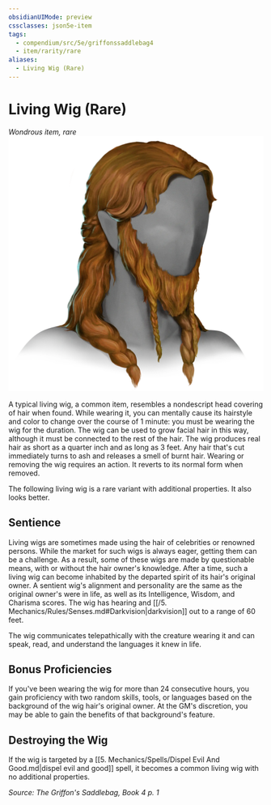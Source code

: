 ```yaml
---
obsidianUIMode: preview
cssclasses: json5e-item
tags:
  - compendium/src/5e/griffonssaddlebag4
  - item/rarity/rare
aliases:
  - Living Wig (Rare)
---
```

# Living Wig (Rare)
*Wondrous item, rare*  
![](https://raw.githubusercontent.com/TheGiddyLimit/homebrew-img/main/img/GriffonsSaddlebag4/Items/Living-Wig.webp#right)  


A typical living wig, a common item, resembles a nondescript head covering of hair when found. While wearing it, you can mentally cause its hairstyle and color to change over the course of 1 minute: you must be wearing the wig for the duration. The wig can be used to grow facial hair in this way, although it must be connected to the rest of the hair. The wig produces real hair as short as a quarter inch and as long as 3 feet. Any hair that's cut immediately turns to ash and releases a smell of burnt hair. Wearing or removing the wig requires an action. It reverts to its normal form when removed.

The following living wig is a rare variant with additional properties. It also looks better.

## Sentience

Living wigs are sometimes made using the hair of celebrities or renowned persons. While the market for such wigs is always eager, getting them can be a challenge. As a result, some of these wigs are made by questionable means, with or without the hair owner's knowledge. After a time, such a living wig can become inhabited by the departed spirit of its hair's original owner. A sentient wig's alignment and personality are the same as the original owner's were in life, as well as its Intelligence, Wisdom, and Charisma scores. The wig has hearing and [[/5. Mechanics/Rules/Senses.md#Darkvision\|darkvision]] out to a range of 60 feet.

The wig communicates telepathically with the creature wearing it and can speak, read, and understand the languages it knew in life.

## Bonus Proficiencies

If you've been wearing the wig for more than 24 consecutive hours, you gain proficiency with two random skills, tools, or languages based on the background of the wig hair's original owner. At the GM's discretion, you may be able to gain the benefits of that background's feature.

## Destroying the Wig

If the wig is targeted by a [[5. Mechanics/Spells/Dispel Evil And Good.md\|dispel evil and good]] spell, it becomes a common living wig with no additional properties.

*Source: The Griffon's Saddlebag, Book 4 p. 1*
